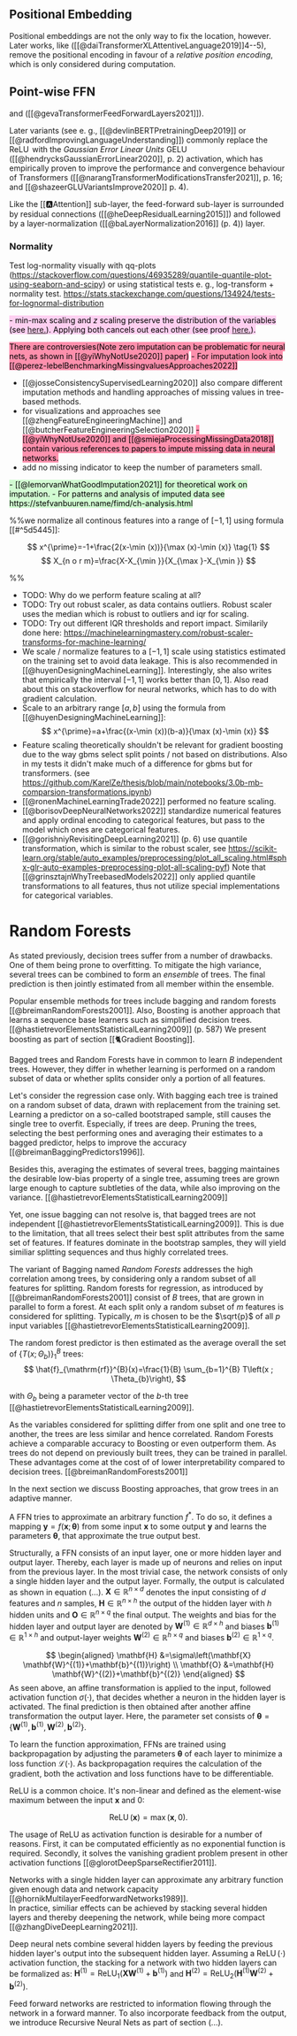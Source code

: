 

## Positional Embedding
Positional embeddings are not the only way to fix the location, however. Later works, like ([[@daiTransformerXLAttentiveLanguage2019]]4--5), remove the positional encoding in favour of a *relative position encoding*, which is only considered during computation.


## Point-wise FFN
and ([[@gevaTransformerFeedForwardLayers2021]]).

Later variants (see e. g., [[@devlinBERTPretrainingDeep2019]] or [[@radfordImprovingLanguageUnderstanding]]) commonly replace the $\operatorname{ReLU}$ with the *Gaussian Error Linear Units* $\operatorname{GELU}$ ([[@hendrycksGaussianErrorLinear2020]], p. 2) activation, which has empirically proven to improve the performance and convergence behaviour of Transformers ([[@narangTransformerModificationsTransfer2021]], p. 16; and [[@shazeerGLUVariantsImprove2020]] p. 4).

Like the [[🅰️Attention]] sub-layer, the feed-forward sub-layer is surrounded by residual connections ([[@heDeepResidualLearning2015]]) and followed by a layer-normalization ([[@baLayerNormalization2016]] (p. 4)) layer. 


### Normality

Test log-normality visually with qq-plots (https://stackoverflow.com/questions/46935289/quantile-quantile-plot-using-seaborn-and-scipy) or using statistical tests e. g.,  log-transform + normality test. https://stats.stackexchange.com/questions/134924/tests-for-lognormal-distribution

<mark style="background: #FFB8EBA6;">- min-max scaling and $z$ scaling preserve the distribution of the variables  (see [here.](https://stats.stackexchange.com/a/562204/351242)). Applying both cancels out each other (see proof [here.](https://stats.stackexchange.com/a/562204/351242)). </mark>

<mark style="background: #FF5582A6;">There are controversies(Note zero imputation can be problematic for neural nets, as shown in [[@yiWhyNotUse2020]] paper)</mark>
<mark style="background: #FF5582A6;">- For imputation look into [[@perez-lebelBenchmarkingMissingvaluesApproaches2022]]
- [[@josseConsistencySupervisedLearning2020]] also compare different imputation methods and handling approaches of missing values in tree-based methods.
- for visualizations and approaches see [[@zhengFeatureEngineeringMachine]] and [[@butcherFeatureEngineeringSelection2020]]</mark>
<mark style="background: #FF5582A6;">- [[@yiWhyNotUse2020]] and [[@smiejaProcessingMissingData2018]] contain various references to papers to impute missing data in neural networks. 
- add no missing indicator to keep the number of parameters small.
</mark>
<mark style="background: #BBFABBA6;">- [[@lemorvanWhatGoodImputation2021]] for theoretical work on imputation.
- For patterns and analysis of imputed data see https://stefvanbuuren.name/fimd/ch-analysis.html</mark>



 %%we normalize all continous features into a range of $[-1,1]$ using formula [[#^5d5445]]:

$$
x^{\prime}=-1+\frac{2(x-\min (x))}{\max (x)-\min (x)} \tag{1}
$$
$$
X_{n o r m}=\frac{X-X_{\min }}{X_{\max }-X_{\min }}
$$

%%


- TODO: Why do we perform feature scaling at all?
- TODO: Try out robust scaler, as data contains outliers. Robust scaler uses the median which is robust to outliers and iqr for scaling. 
- TODO: Try out different IQR thresholds and report impact. Similarily done here: https://machinelearningmastery.com/robust-scaler-transforms-for-machine-learning/
- We scale / normalize features to a $\left[-1,1\right]$  scale using statistics estimated on the training set to avoid data leakage. This is also recommended in [[@huyenDesigningMachineLearning]]. Interestingly, she also writes that empirically the interval $\left[-1,1\right]$ works better than $\left[0,1\right]$. Also read about this on stackoverflow for neural networks, which has to do with gradient calculation.
- Scale to an arbitrary range $\left[a,b\right]$ using the formula from [[@huyenDesigningMachineLearning]]:
$$
x^{\prime}=a+\frac{(x-\min (x))(b-a)}{\max (x)-\min (x)}
$$
- Feature scaling theoretically shouldn't be relevant for gradient boosting due to the way gbms select split points / not based on distributions. Also in my tests it didn't make much of a difference for gbms but for transformers. (see https://github.com/KarelZe/thesis/blob/main/notebooks/3.0b-mb-comparsion-transformations.ipynb) 
- [[@ronenMachineLearningTrade2022]] performed no feature scaling.
- [[@borisovDeepNeuralNetworks2022]] standardize numerical features and apply ordinal encoding to categorical features, but pass to the model which ones are categorical features. 
- [[@gorishniyRevisitingDeepLearning2021]] (p. 6) use quantile transformation, which is similar to the robust scaler, see https://scikit-learn.org/stable/auto_examples/preprocessing/plot_all_scaling.html#sphx-glr-auto-examples-preprocessing-plot-all-scaling-pyf) Note that [[@grinsztajnWhyTreebasedModels2022]] only applied quantile transformations to all features, thus not utilize special implementations for categorical variables.

# Random Forests

As stated previously, decision trees suffer from a number of drawbacks. One of them being prone to overfitting. To mitigate the high variance, several trees can be combined to form an *ensemble* of trees. The final prediction is then jointly estimated from all member within the ensemble.

Popular ensemble methods for trees include bagging and random forests [[@breimanRandomForests2001]]. Also, Boosting is another approach that learns a sequence base learners such as simplified decision trees. [[@hastietrevorElementsStatisticalLearning2009]] (p. 587) We present boosting as part of section [[🐈Gradient Boosting]].

Bagged trees and Random Forests have in common to learn $B$ independent trees. However, they differ in whether learning is performed on a random subset of data or whether splits consider only a portion of all features.

Let's consider the regression case only. With bagging each tree is trained on a random subset of data, drawn with replacement from the training set. Learning a predictor on a so-called bootstraped sample, still causes the single tree to overfit. Especially, if trees are deep. Pruning the trees, selecting the best performing ones and averaging their estimates to a bagged predictor, helps to improve the accuracy [[@breimanBaggingPredictors1996]].

Besides this, averaging the estimates of several trees, bagging maintaines the desirable low-bias property of a single tree, assuming trees are grown large enough to capture subtleties of the data, while also improving on the variance. [[@hastietrevorElementsStatisticalLearning2009]]

Yet, one issue bagging can not resolve is, that bagged trees are not independent [[@hastietrevorElementsStatisticalLearning2009]]. This is due to the limitation, that all trees select their best split attributes from the same set of features. If features dominate in the bootstrap samples, they will yield similiar splitting sequences and thus highly correlated trees.

The variant of Bagging named *Random Forests* addresses the high correlation among trees, by considering only a random subset of all features for splitting. Random forests for regression, as introduced by [[@breimanRandomForests2001]]  consist of $B$ trees, that are grown in parallel to form a forest. At each split only a random subset of $m$ features is considered for splitting. Typically, $m$ is chosen to be the $\sqrt{p}$ of all $p$ input variables [[@hastietrevorElementsStatisticalLearning2009]].

The random forest predictor is then estimated as the average overall the set of $\left\{T\left(x ; \Theta_{b}\right)\right\}_{1}^{B}$  trees:
$$
\hat{f}_{\mathrm{rf}}^{B}(x)=\frac{1}{B} \sum_{b=1}^{B} T\left(x ; \Theta_{b}\right),
$$

with $\Theta_{b}$ being a parameter vector of the  $b$-th tree [[@hastietrevorElementsStatisticalLearning2009]].

As the variables considered for splitting differ from one split and one tree to another, the trees are less similar and hence correlated. Random Forests achieve a comparable accuracy to Boosting or even outperform them. As trees do not depend on previously built trees, they can be trained in parallel. These advantages come at the cost of of lower interpretability compared to decision trees. [[@breimanRandomForests2001]]

In the next section we discuss Boosting approaches, that grow trees in an adaptive manner.




A FFN tries to approximate an arbitrary function $f^{*}$. To do so, it defines a mapping $\boldsymbol{y}=f(\boldsymbol{x} ; \boldsymbol{\theta})$ from some input $\boldsymbol{x}$ to some output $\boldsymbol{y}$ and learns the parameters $\boldsymbol{\theta}$, that approximate the true output best.

Structurally, a FFN consists of an input layer, one or more hidden layer and output layer. Thereby, each layer is made up of neurons and relies on input from the previous layer. In the most trivial case, the network consists of only a single hidden layer and the output layer. Formally, the output is calculated as shown in equation (...). $\mathbf{X} \in \mathbb{R}^{n \times d}$ denotes the input consisting of $d$ features and $n$ samples, $\mathbf{H} \in \mathbb{R}^{n \times h}$  the output of the hidden layer with $h$ hidden units and $\mathbf{O} \in \mathbb{R}^{n \times q}$ the final output. The  weights and bias for the hidden layer and output layer are denoted by $\mathbf{W}^{(1)} \in \mathbb{R}^{d \times h}$ and biases $\mathbf{b}^{(1)} \in \mathbb{R}^{1 \times h}$ and output-layer weights $\mathbf{W}^{(2)} \in \mathbb{R}^{h \times q}$ and biases $\mathbf{b}^{(2)} \in \mathbb{R}^{1 \times q} .$

$$
\begin{aligned} \mathbf{H} &=\sigma\left(\mathbf{X} \mathbf{W}^{(1)}+\mathbf{b}^{(1)}\right) \\ \mathbf{O} &=\mathbf{H} \mathbf{W}^{(2)}+\mathbf{b}^{(2)} \end{aligned}
$$
As seen above, an affine transformation is applied to the input, followed activation function $\sigma(\cdot)$, that decides whether a neuron in the hidden layer is activated. The final prediction is then obtained  after another affine transformation the output layer. Here, the parameter set consists of $\boldsymbol{\theta} = \left \{\mathbf{W}^{(1)}, \mathbf{b}^{(1)},\mathbf{W}^{(2)}, \mathbf{b}^{(2)} \right\}$.

To learn the function approximation, FFNs are trained using backpropagation by adjusting the parameters $\boldsymbol{\theta}$ of each layer to minimize a loss function $\mathcal{L}(\cdot)$. As backpropagation requires the calculation of the gradient, both the activation and loss functions have to be differentiable.

ReLU is a common choice. It's non-linear and defined as the element-wise maximum between the input $\boldsymbol{x}$ and $0$:

$$
\operatorname{ReLU}(\boldsymbol{x})=\max (\boldsymbol{x}, 0).
$$

The usage of ReLU as activation function is desirable for a number of reasons. First, it can be computated efficiently as no exponential function is required. Secondly, it solves the vanishing gradient problem present in other activation functions [[@glorotDeepSparseRectifier2011]].

Networks with a single hidden layer can approximate any arbitrary function given enough data and network capacity [[@hornikMultilayerFeedforwardNetworks1989]].  
In practice, similiar effects can be achieved by stacking several hidden layers and thereby deepening the network, while being more compact [[@zhangDiveDeepLearning2021]].

Deep neural nets combine several hidden layers by feeding the previous hidden layer's output into the subsequent hidden layer. Assuming a $\operatorname{ReLU}(\cdot)$ activation function, the stacking for a network with two hidden layers can be formalized as: $\boldsymbol{H}^{(1)}=\operatorname{ReLU}_{1}\left(\boldsymbol{X W}^{(1)}+\boldsymbol{b}^{(1)}\right)$ and $\boldsymbol{H}^{(2)}=\operatorname{ReLU}_{2}\left(\mathbf{H}^{(1)} \mathbf{W}^{(2)}+\mathbf{b}^{(2)}\right)$.

Feed forward networks are restricted to information flowing through the network in a forward manner. To also incorporate feedback from the output, we introduce Recursive Neural Nets as part of section (...).
